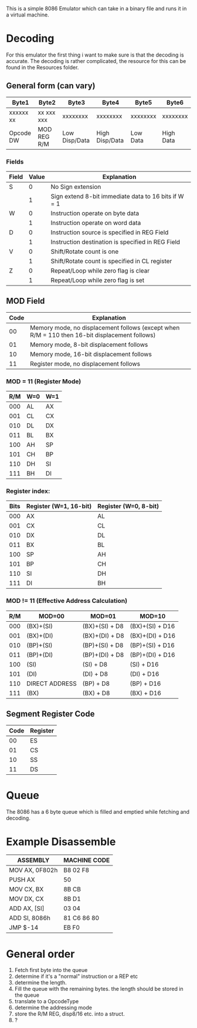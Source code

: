 This is a simple 8086 Emulator which can take in a binary file and runs it in a virtual machine.



# Decoding
For this emulator the first thing i want to make sure is that the decoding is accurate.
The decoding is rather complicated, the resource for this can be found in the Resources folder.

## General form (can vary)
| Byte1     | Byte2       | Byte3         | Byte4          | Byte5    | Byte6     |
|-----------|-------------|---------------|----------------|----------|-----------|
| xxxxxx xx | xx  xxx xxx | xxxxxxxx      | xxxxxxxx       | xxxxxxxx | xxxxxxxx  |
| Opcode DW | MOD REG R/M | Low Disp/Data | High Disp/Data | Low Data | High Data |

### Fields
| Field | Value | Explanation                                          |
|-------|-------|------------------------------------------------------|
| S     | 0     | No Sign extension                                    |
|       | 1     | Sign extend 8-bit immediate data to 16 bits if W = 1 |
| W     | 0     | Instruction operate on byte data                     |                    
|       | 1     | Instruction operate on word data                     |
| D     | 0     | Instruction source is specified in REG Field         |
|       | 1     | Instruction destination is specified in REG Field    |
| V     | 0     | Shift/Rotate count is one                            | 
|       | 1     | Shift/Rotate count is specified in CL register       |
| Z     | 0     | Repeat/Loop while zero flag is clear                 |
|       | 1     | Repeat/Loop while zero flag is set                   |


## MOD Field
| Code | Explanation                                                                                    |
|------|------------------------------------------------------------------------------------------------|
| 00   | Memory mode, no displacement follows (except when R/M = 110 then 16-bit displacement follows)  |
| 01   | Memory mode, 8-bit displacement follows                                                        |
| 10   | Memory mode, 16-bit displacement follows                                                       |
| 11   | Register mode, no displacement follows                                                         |


### MOD = 11 (Register Mode)
| R/M | W=0 | W=1 |
|-----|-----|-----|
| 000 | AL  | AX  |
| 001 | CL  | CX  |
| 010 | DL  | DX  |
| 011 | BL  | BX  |
| 100 | AH  | SP  |
| 101 | CH  | BP  |
| 110 | DH  | SI  |
| 111 | BH  | DI  |

### Register index:
| Bits | 	Register (W=1, 16-bit) | Register (W=0, 8-bit) |
|------|-------------------------|-----------------------|
| 000  | AX                      | AL                    |  
| 001  | CX                      | CL                    |  
| 010  | DX                      | DL                    |  
| 011  | BX                      | BL                    |  
| 100  | SP                      | AH                    |  
| 101  | BP                      | CH                    |  
| 110  | SI                      | DH                    |  
| 111  | DI                      | BH                    |  

### MOD != 11 (Effective Address Calculation)
| R/M | MOD=00         | MOD=01         | MOD=10          |
|-----|----------------|----------------|-----------------|
| 000 | (BX)+(SI)      | (BX)+(SI) + D8 | (BX)+(SI) + D16 |
| 001 | (BX)+(DI)      | (BX)+(DI) + D8 | (BX)+(DI) + D16 |
| 010 | (BP)+(SI)      | (BP)+(SI) + D8 | (BP)+(SI) + D16 |
| 011 | (BP)+(DI)      | (BP)+(DI) + D8 | (BP)+(DI) + D16 |
| 100 | (SI)           | (SI) + D8      | (SI) + D16      |
| 101 | (DI)           | (DI) + D8      | (DI) + D16      |
| 110 | DIRECT ADDRESS | (BP) + D8      | (BP) + D16      |
| 111 | (BX)           | (BX) + D8      | (BX) + D16      |

## Segment Register Code
| Code | Register |
|------|----------|
| 00   | ES       |
| 01   | CS       |
| 10   | SS       |
| 11   | DS       |

# Queue
The 8086 has a 6 byte queue which is filled and emptied while fetching and decoding.

# Example Disassemble
| ASSEMBLY       | MACHINE CODE |
|----------------|--------------|
| MOV AX, 0F802h | B8 02 F8     |
| PUSH AX        | 50           |
| MOV CX, BX     | 8B CB        |
| MOV DX, CX     | 8B D1        |
| ADD AX, [SI]   | 03 04        |
| ADD SI, 8086h  | 81 C6 86 80  |
| JMP $-14       | EB F0        |





# General order
1. Fetch first byte into the queue
2. determine if it's a "normal" instruction or a REP etc
3. determine the length.
4. Fill the queue with the remaining bytes. the length should be stored in the queue
5. translate to a OpcodeType
6. determine the addressing mode
7. store the R/M REG, disp8/16 etc. into a struct.
8. ?

